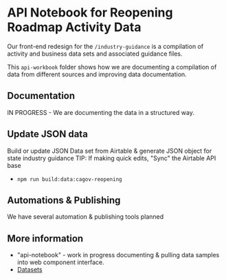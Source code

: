 # API Notebook for Reopening Roadmap Activity Data

Our front-end redesign for the `/industry-guidance` is a compilation of activity and business data sets and associated guidance files.

This `api-workbook` folder shows how we are documenting a compilation of data from different sources and improving data documentation.

## Documentation
IN PROGRESS - We are documenting the data in a structured way.

## Update JSON data
Build or update JSON Data set from Airtable & generate JSON object for state industry guidance
TIP: If making quick edits, "Sync" the Airtable API base
* `npm run build:data:cagov-reopening`

## Automations & Publishing

We have several automation & publishing tools planned


## More information
* "api-notebook" - work in progress documenting & pulling data samples into web component interface.
* [Datasets](api-notebook/DATASETS.md)
